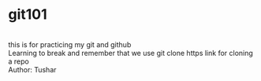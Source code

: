 # git101
<br>this is for practicing my git and github
<br> Learning to break and remember that we use git clone https link for cloning a repo
<br>Author: Tushar
